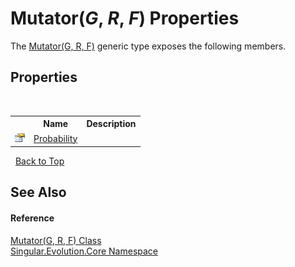 # Mutator(*G*, *R*, *F*) Properties
 

The <a href="99c165ab-2d07-13c0-1ee8-3577da24918f">Mutator(G, R, F)</a> generic type exposes the following members.


## Properties
&nbsp;<table><tr><th></th><th>Name</th><th>Description</th></tr><tr><td>![Public property](media/pubproperty.gif "Public property")</td><td><a href="2b1dfd1f-d35b-4ed3-81da-b27aaa0a4ca5">Probability</a></td><td /></tr></table>&nbsp;
<a href="#mutator(*g*,-*r*,-*f*)-properties">Back to Top</a>

## See Also


#### Reference
<a href="99c165ab-2d07-13c0-1ee8-3577da24918f">Mutator(G, R, F) Class</a><br /><a href="7a43d210-bf66-e44d-0f97-e9e0fe26b1b8">Singular.Evolution.Core Namespace</a><br />
